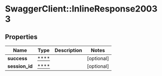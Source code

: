 # SwaggerClient::InlineResponse20033

## Properties
Name | Type | Description | Notes
------------ | ------------- | ------------- | -------------
**success** | [****](.md) |  | [optional] 
**session_id** | [****](.md) |  | [optional] 

